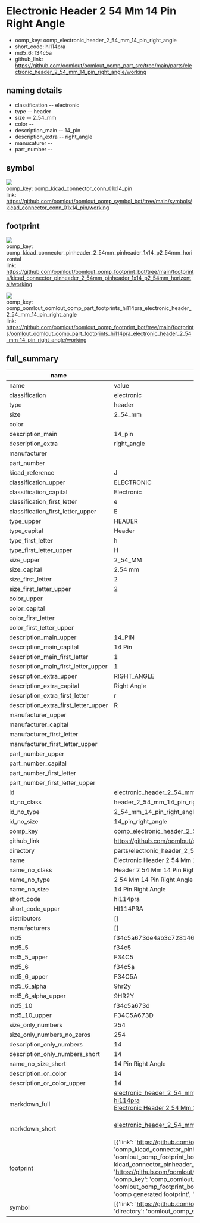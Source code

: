# Electronic Header 2 54 Mm 14 Pin Right Angle

  
* oomp_key: oomp_electronic_header_2_54_mm_14_pin_right_angle 
* short_code: hi114pra
* md5_6: f34c5a  
* github_link: https://github.com/oomlout/oomlout_oomp_part_src/tree/main/parts/electronic_header_2_54_mm_14_pin_right_angle/working  
## naming details
* classification -- electronic
* type -- header
* size -- 2_54_mm
* color -- 
* description_main -- 14_pin
* description_extra -- right_angle
* manucaturer -- 
* part_number -- 



## symbol

![](symbol/{index}/working/working_600.png)  
oomp_key: oomp_kicad_connector_conn_01x14_pin  
link: https://github.com/oomlout/oomlout_oomp_symbol_bot/tree/main/symbols/kicad_connector_conn_01x14_pin/working  

## footprint

![](footprint/{index}/working/working_600.png)  
oomp_key: oomp_kicad_connector_pinheader_2_54mm_pinheader_1x14_p2_54mm_horizontal  
link: https://github.com/oomlout/oomlout_oomp_footprint_bot/tree/main/footprints/kicad_connector_pinheader_2_54mm_pinheader_1x14_p2_54mm_horizontal/working  

![](footprint/{index}/working/working_600.png)  
oomp_key: oomp_oomlout_oomlout_oomp_part_footprints_hi114pra_electronic_header_2_54_mm_14_pin_right_angle  
link: https://github.com/oomlout/oomlout_oomp_footprint_bot/tree/main/footprints/oomlout_oomlout_oomp_part_footprints_hi114pra_electronic_header_2_54_mm_14_pin_right_angle/working  

## full_summary
| name | value | 
| --- | --- | 
| name | value | 
| classification | electronic | 
| type | header | 
| size | 2_54_mm | 
| color |  | 
| description_main | 14_pin | 
| description_extra | right_angle | 
| manufacturer |  | 
| part_number |  | 
| kicad_reference | J | 
| classification_upper | ELECTRONIC | 
| classification_capital | Electronic | 
| classification_first_letter | e | 
| classification_first_letter_upper | E | 
| type_upper | HEADER | 
| type_capital | Header | 
| type_first_letter | h | 
| type_first_letter_upper | H | 
| size_upper | 2_54_MM | 
| size_capital | 2.54 mm | 
| size_first_letter | 2 | 
| size_first_letter_upper | 2 | 
| color_upper |  | 
| color_capital |  | 
| color_first_letter |  | 
| color_first_letter_upper |  | 
| description_main_upper | 14_PIN | 
| description_main_capital | 14 Pin | 
| description_main_first_letter | 1 | 
| description_main_first_letter_upper | 1 | 
| description_extra_upper | RIGHT_ANGLE | 
| description_extra_capital | Right Angle | 
| description_extra_first_letter | r | 
| description_extra_first_letter_upper | R | 
| manufacturer_upper |  | 
| manufacturer_capital |  | 
| manufacturer_first_letter |  | 
| manufacturer_first_letter_upper |  | 
| part_number_upper |  | 
| part_number_capital |  | 
| part_number_first_letter |  | 
| part_number_first_letter_upper |  | 
| id | electronic_header_2_54_mm_14_pin_right_angle | 
| id_no_class | header_2_54_mm_14_pin_right_angle | 
| id_no_type | 2_54_mm_14_pin_right_angle | 
| id_no_size | 14_pin_right_angle | 
| oomp_key | oomp_electronic_header_2_54_mm_14_pin_right_angle | 
| github_link | https://github.com/oomlout/oomlout_oomp_part_src/tree/main/parts/electronic_header_2_54_mm_14_pin_right_angle/working | 
| directory | parts/electronic_header_2_54_mm_14_pin_right_angle | 
| name | Electronic Header 2 54 Mm 14 Pin Right Angle | 
| name_no_class | Header 2 54 Mm 14 Pin Right Angle | 
| name_no_type | 2 54 Mm 14 Pin Right Angle | 
| name_no_size | 14 Pin Right Angle | 
| short_code | hi114pra | 
| short_code_upper | HI114PRA | 
| distributors | [] | 
| manufacturers | [] | 
| md5 | f34c5a673de4ab3c728146814fb7f635 | 
| md5_5 | f34c5 | 
| md5_5_upper | F34C5 | 
| md5_6 | f34c5a | 
| md5_6_upper | F34C5A | 
| md5_6_alpha | 9hr2y | 
| md5_6_alpha_upper | 9HR2Y | 
| md5_10 | f34c5a673d | 
| md5_10_upper | F34C5A673D | 
| size_only_numbers | 254 | 
| size_only_numbers_no_zeros | 254 | 
| description_only_numbers | 14 | 
| description_only_numbers_short | 14 | 
| name_no_size_short | 14 Pin Right Angle | 
| description_or_color | 14 | 
| description_or_color_upper | 14 | 
| markdown_full | [electronic_header_2_54_mm_14_pin_right_angle](https://github.com/oomlout/oomlout_oomp_part_src/tree/main/parts/electronic_header_2_54_mm_14_pin_right_angle/working)<br>[hi114pra](https://github.com/oomlout/oomlout_oomp_part_src/tree/main/parts/electronic_header_2_54_mm_14_pin_right_angle/working)<br>[Electronic Header 2 54 Mm 14 Pin Right Angle](https://github.com/oomlout/oomlout_oomp_part_src/tree/main/parts/electronic_header_2_54_mm_14_pin_right_angle/working)<br><br> | 
| markdown_short | [electronic_header_2_54_mm_14_pin_right_angle](https://github.com/oomlout/oomlout_oomp_part_src/tree/main/parts/electronic_header_2_54_mm_14_pin_right_angle/working)<br><br> | 
| footprint | [{'link': 'https://github.com/oomlout/oomlout_oomp_footprint_bot/tree/main/foootprntss/kicad_connector_pinheader_2_54mm_pinheader_1x14_p2_54mm_horizontal', 'oomp_key': 'oomp_kicad_connector_pinheader_2_54mm_pinheader_1x14_p2_54mm_horizontal', 'directory': 'oomlout_oomp_footprint_bot/footprints/kicad_connector_pinheader_2_54mm_pinheader_1x14_p2_54mm_horizontal//working/working.kicad_mod', 'note': 'source footprint kicad_connector_pinheader_2_54mm_pinheader_1x14_p2_54mm_horizontal', 'index': 0}, {'link': 'https://github.com/oomlout/oomlout_oomp_footprint_bot/tree/main/foootprntss/oomlout_oomlout_oomp_part_footprints_hi114pra_electronic_header_2_54_mm_14_pin_right_angle', 'oomp_key': 'oomp_oomlout_oomlout_oomp_part_footprints_hi114pra_electronic_header_2_54_mm_14_pin_right_angle', 'directory': 'oomlout_oomp_footprint_bot/footprints/oomlout_oomlout_oomp_part_footprints_hi114pra_electronic_header_2_54_mm_14_pin_right_angle//working/working.kicad_mod', 'note': 'oomp generated footprint', 'index': 1}] | 
| symbol | [{'link': 'https://github.com/oomlout/oomlout_oomp_symbol_bot/tree/main/symbols/kicad_connector_conn_01x14_pin', 'oomp_key': 'oomp_kicad_connector_conn_01x14_pin', 'directory': 'oomlout_oomp_symbol_bot/symbols/kicad_connector_conn_01x14_pin//working/working.kicad_sym', 'index': 0}] | 
